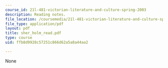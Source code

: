 ```yaml
---
course_id: 21l-481-victorian-literature-and-culture-spring-2003
description: Reading notes.
file_location: /coursemedia/21l-481-victorian-literature-and-culture-spring-2003/ffb8d9928c57251c866d62a5a8a44aa2_sher_holm_read.pdf
file_type: application/pdf
layout: pdf
title: sher_holm_read.pdf
type: course
uid: ffb8d9928c57251c866d62a5a8a44aa2

---
```

None